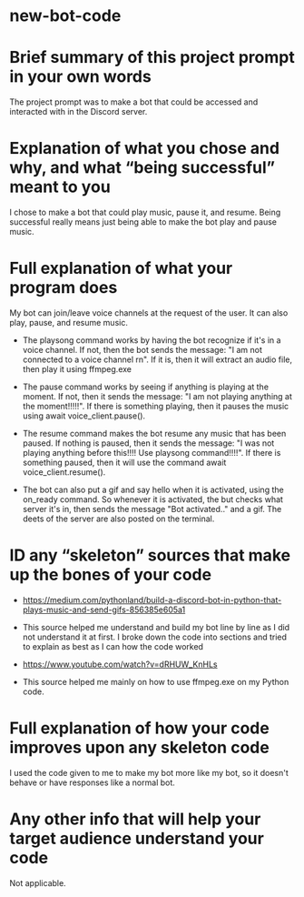 # new-bot-code

# Brief summary of this project prompt in your own words
The project prompt was to make a bot that could be accessed and interacted with in the Discord server.

# Explanation of what you chose and why, and what “being successful” meant to you
I chose to make a bot that could play music, pause it, and resume. Being successful really means just being able to make the bot play and pause music.

# Full explanation of what your program does
My bot can join/leave voice channels at the request of the user. It can also play, pause, and resume music. 
- The playsong command works by having the bot recognize if it's in a voice channel. If not, then the bot sends the message: "I am not connected to a voice channel rn". If it is, then it will extract an audio file, then play it using ffmpeg.exe
  
- The pause command works by seeing if anything is playing at the moment. If not, then it sends the message: "I am not playing anything at the moment!!!!!". If there is something playing, then it pauses the music using await voice_client.pause(). 

- The resume command makes the bot resume any music that has been paused. If nothing is paused, then it sends the message: "I was not playing anything before this!!!! Use playsong command!!!!". If there is something paused, then it will use the command await voice_client.resume().

- The bot can also put a gif and say hello when it is activated, using the on_ready command. So whenever it is activated, the but checks what server it's in, then sends the message "Bot activated.." and a gif. The deets of the server are also posted on the terminal.

# ID any “skeleton” sources that make up the bones of your code
- https://medium.com/pythonland/build-a-discord-bot-in-python-that-plays-music-and-send-gifs-856385e605a1
- This source helped me understand and build my bot line by line as I did not understand it at first. I broke down the code into sections and tried to explain as best as I can how the code worked

- https://www.youtube.com/watch?v=dRHUW_KnHLs
-  This source helped me mainly on how to use ffmpeg.exe on my Python code.

# Full explanation of how your code improves upon any skeleton code
I used the code given to me to make my bot more like my bot, so it doesn't behave or have responses like a normal bot. 

# Any other info that will help your target audience understand your code
Not applicable.
